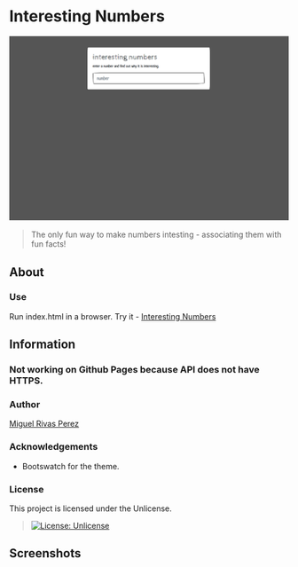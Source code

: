 # Interesting Numbers
![A screenshot of application](assets/screenshot.png)
> The only fun way to make numbers intesting - associating them with fun facts!
## About
### Use
Run index.html in a browser. Try it - [Interesting Numbers](https://mrivasperez.github.io/interesting-numbers/)

## Information
### Not working on Github Pages because API does not have HTTPS.
### Author
[Miguel Rivas Perez](https://github.com/mrivasperez)
### Acknowledgements
- Bootswatch for the theme.
### License
This project is licensed under the Unlicense.
> [![License: Unlicense](https://img.shields.io/badge/license-Unlicense-blue.svg)](http://unlicense.org/)

## Screenshots
